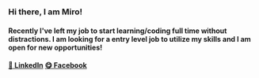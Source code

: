 ### Hi there, I am Miro!
#### Recently I've left my job to start learning/coding full time without distractions. I am looking for a entry level job to utilize my skills and I am open for new opportunities!

####  [💼 LinkedIn](https://www.linkedin.com/in/miroslav-ilyovski-2ab573150) [😋 Facebook](https://www.facebook.com/miroslav.ilyovski)

[](https://komarev.com/ghpvc/?username=milyo001)
